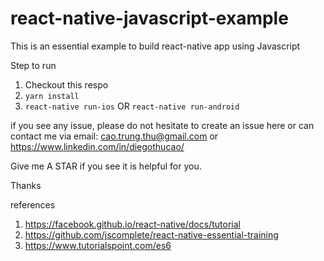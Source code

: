 # react-native-javascript-example
This is an essential example to build react-native app using Javascript

Step to run

1. Checkout this respo
2. `yarn install`
3. `react-native run-ios` OR `react-native run-android`

if you see any issue, please do not hesitate to create an issue here or can contact me via email: cao.trung.thu@gmail.com or https://www.linkedin.com/in/diegothucao/

Give me A STAR if you see it is helpful for you.

Thanks

references

1. https://facebook.github.io/react-native/docs/tutorial
2. https://github.com/jscomplete/react-native-essential-training
3. https://www.tutorialspoint.com/es6
